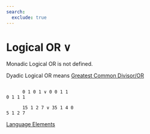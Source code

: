 ```yaml
---
search:
  exclude: true
---
```

<h1 class="heading"><span class="name">Logical OR</span> <span class="command">∨</span></h1>

Monadic Logical OR is not defined.

Dyadic Logical OR means
[Greatest Common Divisor/OR](../primitive-functions/greatest-common-divisor-or.md)
```apl

      0 1 0 1 ∨ 0 0 1 1
0 1 1 1

      15 1 2 7 ∨ 35 1 4 0
5 1 2 7
```
[Language Elements](../glyphs.md)


